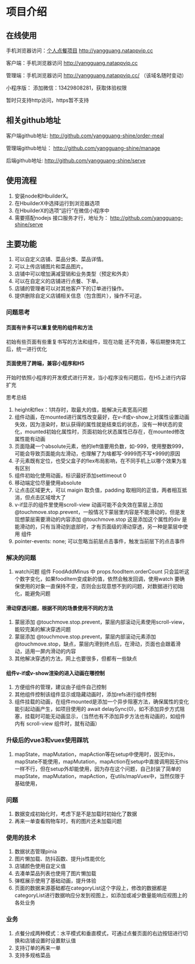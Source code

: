 # 项目介绍

## 在线使用

手机浏览器访问：[个人点餐项目](http://yangguang.natappvip.cc) http://yangguang.natappvip.cc

客户端：手机浏览器访问 http://yangguang.natappvip.cc

管理端：手机浏览器访问 http://yangguang.natappvip.cc/ （该域名随时变动）

小程序版： 添加微信：13429808281，获取体验权限

暂时只支持http访问，https暂不支持

## 相关github地址

客户端github地址: http://github.com/yangguang-shine/order-meal

管理端github地址： http://github.com/yangguang-shine/manage

后端github地址: http://github.com/yangguang-shine/serve

## 使用流程

1. 安装node和HbuilderX。
2. 在HbuilderX中选择运行到浏览器选项
3. 在HbuilderX的选项“运行”在微信小程序中
4. 需要搭配nodejs 接口服务才行，地址为： http://github.com/yangguang-shine/serve


## 主要功能

1. 可以自定义店铺、菜品分类、菜品详情。
2. 可以上传店铺图片和菜品图片。
3. 店铺中可以增加满减营销和业务类型（预定和外卖）
4. 可以在自定义的店铺进行点餐、下单。
5. 店铺的管理者可以对其他客户下的订单进行操作。
6. 提供删除自定义店铺相关信息（包含图片），操作不可逆。

### 问题思考



#### 页面有许多可以重复使用的组件和方法

初始有些页面有些重复书写的方法和组件，现在功能 还不完善，等后期整体完工后，统一进行优化

#### 页面使用了跨端，兼容小程序和H5

开始时依照小程序的开发模式进行开发，当小程序没有问题后，在H5上进行内容扩充


思考总结

1. height和flex：1共存时，取最大的值，能解决元素宽高问题
2. 组件动画，在mounted进行属性改变最好，在v-if或v-show上对属性设置动画失效，因为渲染时，默认获得的属性就是结束后的状态，没有一种状态的变化，mounted初始化属性时，页面初始化状态属性已存在，在mounted修改属性能有动画
3. 页面隐藏一个absolute元素，他的left值要用负数，如-999，使用整数999，可能会导致页面能向左滑动，也理解了为啥都写-9999而不写+999的原因
4. 子元素既有定位，也受父盒子的flex布局影响，在不同手机上以哪个效果为准有区别
5. 组件初始化使用动画，标识最好添加settimeout 0
6. 移动端定位尽量使用absolute
7. 让点击区域更大，可以 maigin 取负值，padding 取相同的正值，两者相互抵消，但点击区域增大了
8. v-if显示的组件里使用scroll-view 动画可能不会失效在蒙层上添加 @touchmove.stop.prevent，一般情况下蒙层里内容是不能滑动的，但是发现想蒙层需要滑动的内容添加 @touchmove.stop 这是添加这个属性的div 是能滑动的，只有当滑动到底部时，才有页面级的滑动穿透，另一种是蒙层中使用<scroll-view> 组件
9. pointer-events: none; 可以忽略当前层点击事件，触发当前层下的点击事件


### 解决的问题
1. watch问题 组件 FoodAddMinus 中 props.foodItem.orderCount 只会监听这个数字变化，如果foodItem变成新的值，依然会触发回调，使用watch 要确保使用的对象一直保持不变，否则会出现意想不到的问题，对数据进行初始化，能避免问题

#### 滑动穿透问题，根据不同的场景使用不同的方法

1. 蒙层添加 @touchmove.stop.prevent，蒙层内部滚动元素使用scroll-view，能较完美的解决穿透问题
2. 蒙层添加 @touchmove.stop.prevent，蒙层内部滚动元素添加 @touchmove.stop，缺点，蒙层内滑到终点后，在滑动，页面也会跟着滑动，适用一屏内滑动的内容
3. 其他解决穿透的方法，网上也要很多，但都有一些缺点

#### 组件v-if或v-show渲染的进入动画在哪控制

1. 方便组件的管理，建议由子组件自己控制
2. 其他组件控制该组件显示或隐藏动画时，添加refs进行组件控制
3. 组件挂载的动画，在组件mounted是添加一个异步阻塞方法，确保属性的变化能引起动画产生，如项目使用的 await delaySync(0)，如不添加异步方式阻塞，挂载时可能无动画显示，（当然也有不添加异步方法也有动画的，如组件内有 scroll-view 组件时，就有动画）

### 升级后的vue3和vuex使用踩坑

1. mapState，mapMutation，mapAction等在setup中使用时，因无this，mapState不能使用，mapMutation，mapAction在setup中直接调用因无this一样不行，但在setup外却能使用，因为存在这个问题，自己封装了简单的mapState，mapMutation，mapAction，在utils/mapVuex中，当然仅限于基础使用，

### 问题

1. 数据变成初始化时，考虑下是不是加载时初始化了数据
2. 再来一单查看购物车时，有的图片还未加载问题


### 使用的技术

1. 数据状态管理pinia
2. 图片懒加载、防抖函数、提升js性能优化
3. 店铺颜色使用自定义值
4. 去凑单菜品列表也使用了图片懒加载
5. 弹框展示使用了基础动画，提升体验
6. 页面的数据来源基础都在categoryList这个字段上，修改的数据都是categoryList进行数据响应分发到视图上，如添加或减少数量能响应视图上的各处业务

### 业务

1. 点餐分成两种模式：水平模式和垂直模式，可通过点餐页面的右边按钮进行切换和店铺设置时设置默认值
2. 支持订单的再来一单
3. 支持多规格菜品

